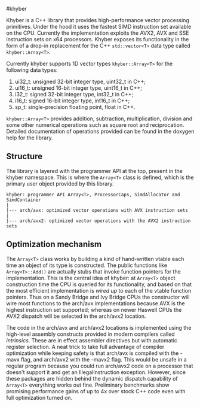 #khyber

Khyber is a C++ library that provides high-performance vector processing
primitives. Under the hood it uses the fastest SIMD instruction set available on
the CPU. Currently the implementation exploits the AVX2, AVX and SSE instruction
sets on x64 processors. Khyber exposes its functionality in the form of a
drop-in replacement for the C++ `std::vector<T>` data type called
`khyber::Array<T>`.

Currently khyber supports 1D vector types `khyber::Array<T>` for the following
data types:

1. ui32_t: unsigned 32-bit integer type, uint32_t in C++;  
2. ui16_t: unsigned 16-bit integer type, uint16_t in C++;  
3. i32_t: signed 32-bit integer type, int32_t in C++;  
4. i16_t: signed 16-bit integer type, int16_t in C++;  
2. sp_t: single-precision floating point, float in C++.  

`khyber::Array<T>` provides addition, subtraction, multiplication, division and
some other numerical operations such as square root and reciprocation. Detailed
documentation of operations provided can be found in the doxygen help for the
library.

## Structure

The library is layered with the programmer API at the top, present in the khyber
namespace. This is where the `Array<T>` class is defined, which is the primary
user object provided by this library.

`khyber: programmer API Array<T>, ProcessorCaps, SimdAllocator and SimdContainer`  
   `|`  
   `|--- arch/avx: optimized vector operations with AVX instruction sets`  
   `|`  
   `|--- arch/avx2: optimized vector operations with the AVX2 instruction sets`  

## Optimization mechanism

The `Array<T>` class works by building a kind of hand-written vtable each time
an object of its type is constructed. The public functions like
`Array<T>::Add()` are actually stubs that invoke function pointers for the
implementation. This is the central idea of khyber: at `Array<T>` object
construction time the CPU is queried for its functionality, and based on that
the most efficient implementation is *wired up* to each of the vtable function
pointers. Thus on a Sandy Bridge and Ivy Bridge CPUs the constructor will wire
most functions to the arch/avx implementations because AVX is the highest
instruction set supported; whereas on newer Haswell CPUs the AVX2 dispatch will
be selected in the arch/avx2 location.

The code in the arch/avx and arch/avx2 locations is implemented using the
high-level assembly constructs provided in modern compilers called
*intrinsics*. These are in effect assembler directives but with automatic
register selection. A neat trick to take full advantage of compiler optimization
while keeping safety is that arch/avx is compiled with the -mavx flag, and
arch/avx2 with the -mavx2 flag. This would be unsafe in a regular program
because you could run arch/avx2 code on a processor that doesn't support it and
get an IllegalInstruction exception. However, since these packages are hidden
behind the dynamic dispatch capability of `Array<T>` everything works out
fine. Preliminary benchmarks show promising performance gains of up to 4x over
stock C++ code even with full optimization turned on.